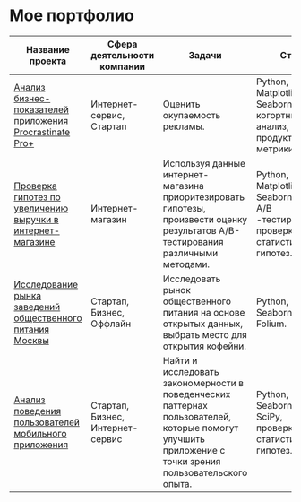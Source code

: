 # Мое портфолио
| Название проекта | Сфера деятельности компании | Задачи | Стек |
| ------ | ------ | ------ | ------ |
| [Анализ бизнес-показателей  приложения Procrastinate Pro+](https://github.com/aleksandratucker/Portfolio/tree/main/Business%20indicators%20(app))| Интернет-сервис, Стартап | Оценить окупаемость рекламы. | Python, Pandas, Matplotlib, Seaborn, когортный анализ, продуктовые метрики. |
| [Проверка гипотез по увеличению выручки в интернет-магазине](https://github.com/aleksandratucker/Portfolio/tree/main/Increasing%20online%20store%20revenue) | Интернет-магазин | Используя данные интернет-магазина приоритезировать гипотезы, произвести оценку результатов A/B-тестирования различными методами. | Python, Pandas, Matplotlib, Seaborn, SciPy, <br/> A/B -тестирование, проверка статистических гипотез. |
| [Исследование рынка заведений общественного питания Москвы](https://github.com/aleksandratucker/Portfolio/tree/main/Public%20Catering) | Стартап, Бизнес, Оффлайн | Исследовать рынок общественного питания на основе открытых данных, выбрать место для открытия кофейни. | Python, Pandas, Seaborn, Plotly, Folium. |
| [Анализ поведения пользователей мобильного приложения](https://github.com/aleksandratucker/Portfolio/tree/main/User%20behavior%20(mobile%20app)) | Стартап, Бизнес, Интернет-сервис | Найти и исследовать закономерности в поведенческих паттернах пользователей, которые помогут улучшить приложение с точки зрения пользовательского опыта. | Python, Pandas, Seaborn, Plotly, SciPy, проверка статистических гипотез. |
